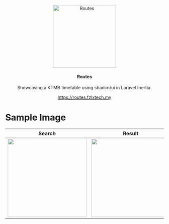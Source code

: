 <p align="center"><a href="https://routes.fzlxtech.my" target="_blank"><img src="https://github.com/faizulramir/routes/blob/main/public/icon.png" width="200" alt="Routes"></a></p>

<h4 align="center">Routes</h4>
<p align="center">Showcasing a KTMB timetable using shadcn/ui in Laravel Inertia.</p>
<p align="center"><a href="https://routes.fzlxtech.my" target="_blank">https://routes.fzlxtech.my</a></p>

# Sample Image
Search             |  Result             |  Detail
:-------------------------:|:-------------------------:|:-------------------------:
<img src="https://github.com/faizulramir/routes/blob/main/public/ss/m-1.png" width="250">  |  <img src="https://github.com/faizulramir/routes/blob/main/public/ss/m-2.png" width="250">  |  <img src="https://github.com/faizulramir/routes/blob/main/public/ss/m-3.png" width="250">
